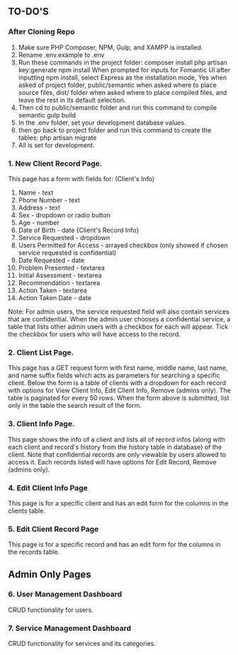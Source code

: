 ## TO-DO'S

### After Cloning Repo
1. Make sure PHP Composer, NPM, Gulp, and XAMPP is installed.
2. Rename .env.example to .env
3. Run these commands in the project folder:
    composer install
    php artisan key:generate
    npm install
When prompted for inputs for Fomantic UI after inputting npm install, select Express as the installation mode, Yes when asked of project folder, public/semantic when asked where to place source files, dist/ folder when asked where to place compiled files, and leave the rest in its default selection.
4. Then cd to public/semantic folder and run this command to compile semantic
    gulp build
5. In the .env folder, set your development database values.
6. then go back to project folder and run this command to create the tables:
    php artisan migrate
7. All is set for development.

### 1. New Client Record Page.
This page has a form with fields for:
(Client's Info)
1. Name - text
2. Phone Number - text
3. Address - text
4. Sex - dropdown or radio button
5. Age - number
6. Date of Birth - date
{Client's Record Info}
7. Service Requested - dropdown
8. Users Permitted for Access - arrayed checkbox (only showed if chosen service requested is confidential)
9. Date Requested - date
10. Problem Presented - textarea
11. Initial Assessment - textarea
12. Recommendation - textarea
13. Action Taken - textarea
14. Action Taken Date - date

Note: For admin users, the service requested field will also contain services that are confidential. When the admin user chooses a confidential service, a table that lists other admin users with a checkbox for each will appear. Tick the checkbox for users who will have access to the record.

### 2. Client List Page.
This page has a GET request form with first name, middle name, last name, and name suffix fields which acts as parameters for searching a specific client.
Below the form is a table of clients with a dropdown for each record with options for View Client Info, Edit Client Info, Remove (admins only). The table is paginated for every 50 rows. When the form above is submitted, list only in the table the search result of the form. 

### 3. Client Info Page.
This page shows the info of a client and lists all of record infos (along with each client and record's history from the history table in database) of the client. Note that confidential records are only viewable by users allowed to access it. Each records listed will have options for Edit Record, Remove (admins only).

### 4. Edit Client Info Page
This page is for a specific client and has an edit form for the columns in the clients table.

### 5. Edit Client Record Page
This page is for a specific record and has an edit form for the columns in the records table.

## Admin Only Pages

### 6. User Management Dashboard
CRUD functionality for users.

### 7. Service Management Dashboard
CRUD functionality for services and its categories.
